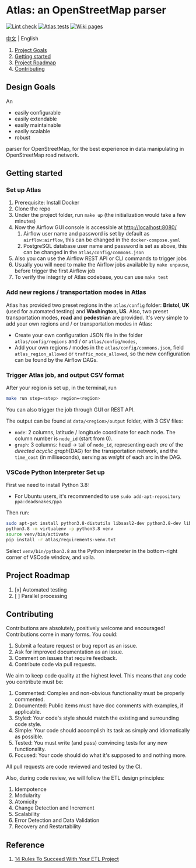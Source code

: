 # Atlas: an OpenStreetMap parser

[![Lint check](https://github.com/kitahara-saneyuki/osm_parser/actions/workflows/lint.yml/badge.svg)](https://github.com/kitahara-saneyuki/osm_parser/actions/workflows/lint.yml)
[![Atlas tests](https://github.com/kitahara-saneyuki/osm_parser/actions/workflows/atlas.yml/badge.svg)](https://github.com/kitahara-saneyuki/osm_parser/actions/workflows/atlas.yml)
[![Wiki pages](https://github.com/kitahara-saneyuki/osm_parser/actions/workflows/docs.yml/badge.svg)](https://github.com/kitahara-saneyuki/osm_parser/actions/workflows/docs.yml)

[中文](./README-zh-CN.md) | English

1.  [Project Goals](#project-goals)
1.  [Getting started](#getting-started)
1.  [Project Roadmap](#project-roadmap)
1.  [Contributing](#contributing)

## Design Goals

An

- easily configurable
- easily extendable
- easily maintainable
- easily scalable
- robust

parser for OpenStreetMap, for the best experience in data manipulating in OpenStreetMap road network.

## Getting started

### Set up Atlas

1.  Prerequisite: Install Docker
1.  Clone the repo
1.  Under the project folder, run `make up` (the initialization would take a few minutes)
1.  Now the Airflow GUI console is accessible at <http://localhost:8080/>
    1.  Airflow user name and password is set by default as `airflow:airflow`, this can be changed in the `docker-compose.yaml`
    1.  PostgreSQL database user name and password is set as above, this can be changed in the `atlas/config/commons.json`
1.  Also you can use the Airflow REST API or CLI commands to trigger jobs
1.  Usually you will need to make the Airflow jobs available by `make unpause`, before trigger the first Airflow job
1.  To verify the integrity of Atlas codebase, you can use `make test`

### Add new regions / transportation modes in Atlas

Atlas has provided two preset regions in the `atlas/config` folder: **Bristol, UK** (used for automated testing) and **Washington, US**.
Also, two preset transportation modes, **road** and **pedestrian** are provided.
It's very simple to add your own regions and / or transportation modes in Atlas:

- Create your own configuration JSON file in the folder `atlas/config/regions` and / or `atlas/config/modes`,
- Add your own regions / modes in the `atlas/config/commons.json`, field `atlas_region_allowed` or `traffic_mode_allowed`, so the new configuration can be found by the Airflow DAGs.

### Trigger Atlas job, and output CSV format

After your region is set up, in the terminal, run

```sh
make run step=<step> region=<region>
```

You can also trigger the job through GUI or REST API.

The output can be found at `data/<region>/output` folder, with 3 CSV files:

- `node`: 2 columns, latitude / longitude coordinate for each node. The column number is `node_id` (start from 0).
- `graph`: 3 columns: head -> tail of `node_id`, representing each _arc_ of the _directed acyclic graph_(DAG) for the transportation network, and the `time_cost` (in milliseconds), serving as _weight_ of each arc in the DAG.

### VSCode Python Interpreter Set up

First we need to install Python 3.8:
- For Ubuntu users, it's recommended to use `sudo add-apt-repository ppa:deadsnakes/ppa`

Then run:

```sh
sudo apt-get install python3.8-distutils libsasl2-dev python3.8-dev libldap2-dev libssl-dev
python3.8 -m virtualenv -p python3.8 venv
source venv/bin/activate
pip install -r atlas/requirements-venv.txt
```

Select `venv/bin/python3.8` as the Python interpreter in the bottom-right corner of VSCode window, and voila.

## Project Roadmap

1.  [x] Automated testing
1.  [ ] Parallel processing

## Contributing

Contributions are absolutely, positively welcome and encouraged! Contributions come in many forms. You could:

1.  Submit a feature request or bug report as an issue.
1.  Ask for improved documentation as an issue.
1.  Comment on issues that require feedback.
1.  Contribute code via pull requests.

We aim to keep code quality at the highest level. This means that any code you contribute must be:

1.  Commented: Complex and non-obvious functionality must be properly commented.
1.  Documented: Public items must have doc comments with examples, if applicable.
1.  Styled: Your code's style should match the existing and surrounding code style.
1.  Simple: Your code should accomplish its task as simply and idiomatically as possible.
1.  Tested: You must write (and pass) convincing tests for any new functionality.
1.  Focused: Your code should do what it's supposed to and nothing more.

All pull requests are code reviewed and tested by the CI.

Also, during code review, we will follow the ETL design principles:

1.  Idempotence
1.  Modularity
1.  Atomicity
1.  Change Detection and Increment
1.  Scalability
1.  Error Detection and Data Validation
1.  Recovery and Restartability

## Reference

1.  [14 Rules To Succeed With Your ETL Project](https://refinepro.com/blog/14-rules-for-successful-ETL/)
